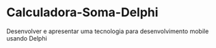# Calculadora-Soma-Delphi
Desenvolver e apresentar uma tecnologia para desenvolvimento mobile usando Delphi
